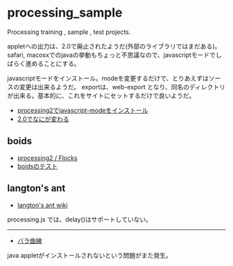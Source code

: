 processing_sample
=================

Processing training , sample , test projects.

appletへの出力は、2.0で廃止されたようだ(外部のライブラリではまだある)。
safari, macosxでのjavaの挙動もちょっと不思議なので、javascriptモードでしばらく進めることにする。

javascriptモードをインストール。modeを変更するだけで、とりあえずはソースの変更は出来るようだ。
exportは、web-export となり、同名のディレクトリが出来る。基本的に、これをサイトにセットするだけで良いようだ。

* [processing2でjavascript-modeをインストール](http://blog.livedoor.jp/reona396/archives/54513474.html)
* [2.0でなにが変わる](http://labs.uechoco.com/blog/2012/12/processing2-0で何が変わる？.html)

boids
----

* [processing2 / Flocks](http://processing.org/examples/flocking.html)
* [boidsのテスト](http://null-null.net/blog/2007/11/570.php)

langton's ant
----

* [langton's ant wiki](http://en.m.wikipedia.org/wiki/Langton's_ant)

processing.js では、delay()はサポートしていない。

----

* [バラ曲線](http://blog.livedoor.jp/reona396/archives/54660457.html)

java appletがインストールされないという問題がまた発生。


